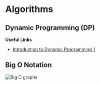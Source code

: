 # Algorithms

## Dynamic Programming (DP)

**Useful Links**

- [Introduction to Dynamic Programming 1](https://www.hackerearth.com/practice/algorithms/dynamic-programming/introduction-to-dynamic-programming-1/tutorial/)

## Big O Notation

![Big O graphs](https://github.com/trekhleb/javascript-algorithms/blob/master/assets/big-O-graph.jpeg)
